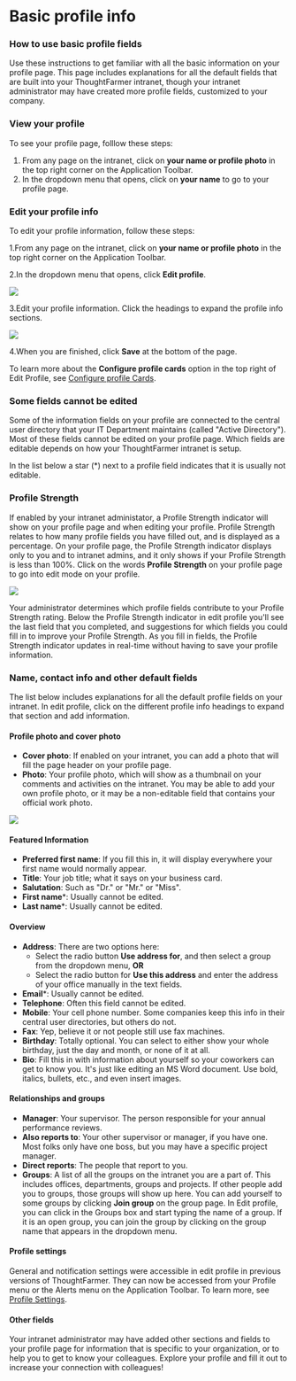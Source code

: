 # Basic profile info



### How to use basic profile fields

Use these instructions to get familiar with all the basic information on your profile page. This page includes explanations for all the default fields that are built into your ThoughtFarmer intranet, though your intranet administrator may have created more profile fields, customized to your company.

### View your profile

To see your profile page, folllow these steps:

1. From any page on the intranet, click on **your name or profile photo** in the top right corner on the Application Toolbar.
2. In the dropdown menu that opens, click on **your name** to go to your profile page.

### Edit your profile info

To edit your profile information, follow these steps:

1.From any page on the intranet, click on **your name or profile photo** in the top right corner on the Application Toolbar.

2.In the dropdown menu that opens, click **Edit profile**.  
  


![](../../.gitbook/assets/1%20%2853%29.png)

3.Edit your profile information. Click the headings to expand the profile info sections.

![](../../.gitbook/assets/2%20%2816%29.jpg)



4.When you are finished, click **Save** at the bottom of the page.

To learn more about the **Configure profile cards** option in the top right of Edit Profile, see [Configure profile Cards](configure-profile-cards.md).

### Some fields cannot be edited

Some of the information fields on your profile are connected to the central user directory that your IT Department maintains \(called "Active Directory"\). Most of these fields cannot be edited on your profile page. Which fields are editable depends on how your ThoughtFarmer intranet is setup.  
  
In the list below a star \(\*\) next to a profile field indicates that it is usually not editable.

### Profile Strength

If enabled by your intranet administator, a Profile Strength indicator will show on your profile page and when editing your profile. Profile Strength relates to how many profile fields you have filled out, and is displayed as a percentage. On your profile page, the Profile Strength indicator displays only to you and to intranet admins, and it only shows if your Profile Strength is less than 100%. Click on the words **Profile Strength** on your profile page to go into edit mode on your profile.

![](../../.gitbook/assets/3%20%2814%29.jpg)



Your administrator determines which profile fields contribute to your Profile Strength rating. Below the Profile Strength indicator in edit profile you'll see the last field that you completed, and suggestions for which fields you could fill in to improve your Profile Strength. As you fill in fields, the Profile Strength indicator updates in real-time without having to save your profile information.

### Name, contact info and other default fields

The list below includes explanations for all the default profile fields on your intranet. In edit profile, click on the different profile info headings to expand that section and add information.

#### Profile photo and cover photo

* **Cover photo**: If enabled on your intranet, you can add a photo that will fill the page header on your profile page.
* **Photo**: Your profile photo, which will show as a thumbnail on your comments and activities on the intranet. You may be able to add your own profile photo, or it may be a non-editable field that contains your official work photo.

![](../../.gitbook/assets/4%20%2823%29.jpg)

#### Featured Information

* **Preferred first name**: If you fill this in, it will display everywhere your first name would normally appear.
* **Title**: Your job title; what it says on your business card.
* **Salutation**: Such as "Dr." or "Mr." or "Miss".
* **First name**\*: Usually cannot be edited.
* **Last name**\*: Usually cannot be edited.

#### Overview

* **Address**: There are two options here:
  * Select the radio button **Use address for**, and then select a group from the dropdown menu, **OR**
  * Select the radio button for **Use this address** and enter the address of your office manually in the text fields.
* **Email**\*: Usually cannot be edited.
* **Telephone**: Often this field cannot be edited.
* **Mobile**: Your cell phone number. Some companies keep this info in their central user directories, but others do not.
* **Fax**: Yep, believe it or not people still use fax machines.
* **Birthday**: Totally optional. You can select to either show your whole birthday, just the day and month, or none of it at all.
* **Bio**: Fill this in with information about yourself so your coworkers can get to know you. It's just like editing an MS Word document. Use bold, italics, bullets, etc., and even insert images.

#### Relationships and groups

* **Manager**: Your supervisor. The person responsible for your annual performance reviews.
* **Also reports to**: Your other supervisor or manager, if you have one. Most folks only have one boss, but you may have a specific project manager.
* **Direct reports**: The people that report to you.
* **Groups**: A list of all the groups on the intranet you are a part of. This includes offices, departments, groups and projects. If other people add you to groups, those groups will show up here. You can add yourself to some groups by clicking **Join group** on the group page. In Edit profile, you can click in the Groups box and start typing the name of a group. If it is an open group, you can join the group by clicking on the group name that appears in the dropdown menu.

#### Profile settings

General and notification settings were accessible in edit profile in previous versions of ThoughtFarmer. They can now be accessed from your Profile menu or the Alerts menu on the Application Toolbar. To learn more, see [Profile Settings](profile-settings.md).

#### Other fields

Your intranet administrator may have added other sections and fields to your profile page for information that is specific to your organization, or to help you to get to know your colleagues. Explore your profile and fill it out to increase your connection with colleagues!

